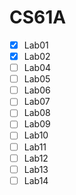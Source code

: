 # CS61A

- [x] Lab01
- [x] Lab02
- [ ] Lab04
- [ ] Lab05
- [ ] Lab06
- [ ] Lab07
- [ ] Lab08
- [ ] Lab09
- [ ] Lab10
- [ ] Lab11
- [ ] Lab12
- [ ] Lab13
- [ ] Lab14